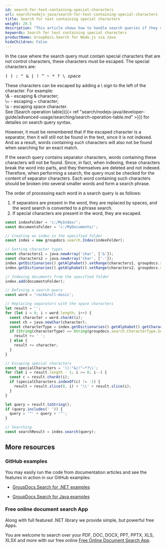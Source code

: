 ```yaml
---
id: search-for-text-containing-special-characters
url: search/nodejs-java/search-for-text-containing-special-characters
title: Search for text containing special characters
weight: 20.5
description: "This article shows how to handle search queries if they contain special characters and separator characters."
keywords: Search for text containing special characters
productName: GroupDocs.Search for Node.js via Java
hideChildren: False
---
```

In the case where the search query must contain special characters that are not control characters, these characters must be escaped.
The special characters are:
<pre>
( ) : " & | ! ^ ~ * ? \ <i>space</i>
</pre>
These characters can be escaped by adding a \\ sign to the left of the character. For example:  
\\& - escaping & character;  
\\~ - escaping ~ character;  
\\s - escaping space character.  
See [Search operation table]({{< ref "search/nodejs-java/developer-guide/advanced-usage/searching/search-operation-table.md" >}}) for detailes on search query syntax.

However, it must be remembered that if the escaped character is a separator, then it will still not be found in the text, since it is not indexed. And as a result, words containing such characters will also not be found when searching for an exact match.

If the search query contains separator characters, words containing these characters will not be found. Since, in fact, when indexing, these characters break the word into parts, and they themselves are deleted and not indexed.
Therefore, when performing a search, the query must be checked for the content of separator characters. Each word containing such characters should be broken into several smaller words and form a search phrase.

The order of processing each word in a search query is as follows:
1. If separators are present in the word, they are replaced by spaces, and the word search is converted to a phrase search.
2. If special characters are present in the word, they are escaped.

```javascript
const indexFolder = 'c:/MyIndex/';
const documentsFolder = 'c:/MyDocuments/';

// Creating an index in the specified folder
const index = new groupdocs.search.Index(indexFolder);

// Setting character types
const characters1 = java.newArray('char', ['&']);
const characters2 = java.newArray('char', ['-']);
index.getDictionaries().getAlphabet().setRange(characters1, groupdocs.search.CharacterType.Letter);
index.getDictionaries().getAlphabet().setRange(characters2, groupdocs.search.CharacterType.Separator);

// Indexing documents from the specified folder
index.add(documentsFolder);

// Defining a search query
const word = 'rock&roll-music';

// Replacing separators with the space characters
let result = '';
for (let i = 0; i < word.length; i++) {
  const character = word.charAt(i);
  const ch = java.newChar(character);
  const characterType = index.getDictionaries().getAlphabet().getCharacterType(ch);
  if (String(characterType) == String(groupdocs.search.CharacterType.Separator)) {
    result += ' ';
  } else {
    result += character;
  }
}

// Escaping special characters
const specialCharacters = '():"&|!^~*?\\';
for (let i = result.length - 1; i >= 0; i--) {
  const c = result.charAt(i);
  if (specialCharacters.indexOf(c) != -1) {
    result = result.slice(0, i) + '\\' + result.slice(i);
  }
}

let query = result.toString();
if (query.includes(' ')) {
  query = '"' + query + '"';
}

// Searching
const searchResult = index.search(query);
```

## More resources

### GitHub examples

You may easily run the code from documentation articles and see the features in action in our GitHub examples:

*   [GroupDocs.Search for .NET examples](https://github.com/groupdocs-search/GroupDocs.Search-for-.NET)
    
*   [GroupDocs.Search for Java examples](https://github.com/groupdocs-search/GroupDocs.Search-for-Java)
    

### Free online document search App

Along with full featured .NET library we provide simple, but powerful free Apps.

You are welcome to search over your PDF, DOC, DOCX, PPT, PPTX, XLS, XLSX and more with our free online [Free Online Document Search App](https://products.groupdocs.app/search).
